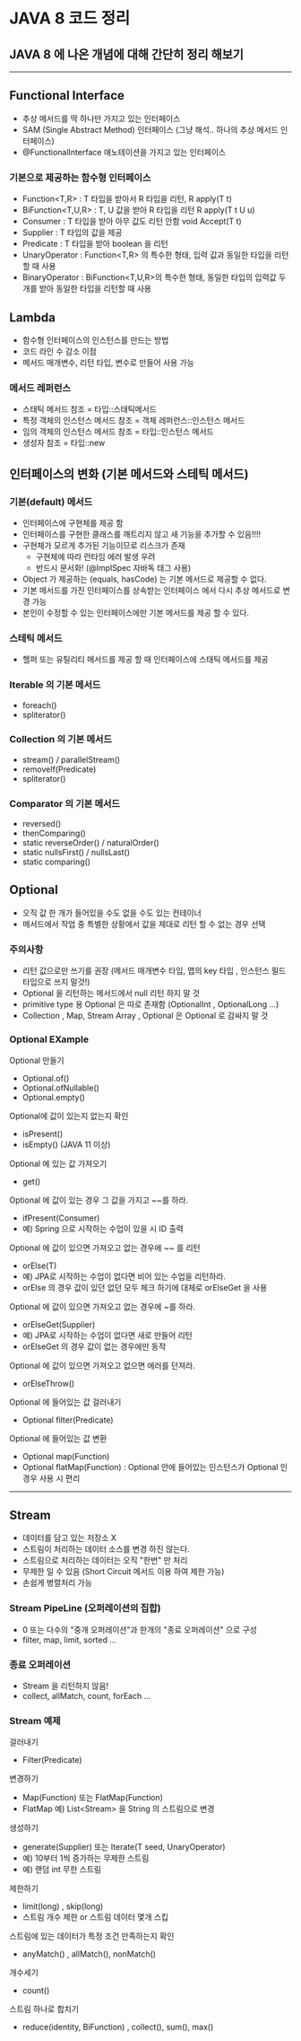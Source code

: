 # JAVA 8 코드 정리

## JAVA 8 에 나온 개념에 대해 간단히 정리 해보기

---
## Functional Interface
- 추상 메서드를 딱 하나만 가지고 있는 인터페이스
- SAM (Single Abstract Method) 인터페이스 (그냥 해석.. 하나의 추상 메서드 인터페이스)
- @FunctionalInterface 애노테이션을 가지고 있는 인터페이스

### 기본으로 제공하는 함수형 인터페이스
- Function<T,R> : T 타입을 받아서 R 타입을 리턴, R apply(T t) 
- BiFunction<T,U,R> : T, U 값을 받아 R 타입을 리턴 R apply(T t U u)
- Consumer<T> : T 타입을 받아 아무 값도 리턴 안함 void Accept(T t)
- Supplier<T> : T 타입의 값을 제공
- Predicate<T> : T 타입을 받아 boolean 을 리턴
- UnaryOperator<T> : Function<T,R> 의 특수한 형태, 입력 값과 동일한 타입을 리턴할 때 사용
- BinaryOperator<T> : BiFunction<T,U,R>의 특수한 형태, 동일한 타입의 입력값 두개를 받아 동일한 타입을 리턴할 때 사용


## Lambda 
- 함수형 인터페이스의 인스턴스를 만드는 방법
- 코드 라인 수 감소 이점
- 메서드 매개변수, 리턴 타입, 변수로 만들어 사용 가능

### 메서드 레퍼런스
- 스태틱 메서드 참조 = 타입::스태틱메서드
- 특정 객체의 인스턴스 메서드 참조 = 객체 레퍼런스::인스턴스 메서드
- 임의 객체의 인스턴스 메서드 참조 = 타입::인스턴스 메서드
- 생성자 참조 = 타입::new

## 인터페이스의 변화 (기본 메서드와 스테틱 메서드)
### 기본(default) 메서드
- 인터페이스에 구현체를 제공 함
- 인터페이스를 구현한 클래스를 깨트리지 않고 새 기능을 추가할 수 있음!!!!
- 구현체가 모르게 추가된 기능이므로 리스크가 존재
  - 구현체에 따라 런타임 에러 발생 우려
  - 반드시 문서화! (@ImplSpec 자바독 태그 사용)
- Object 가 제공하는 (equals, hasCode) 는 기본 메서드로 제공할 수 없다.
- 기본 메서드를 가진 인터페이스를 상속받는 인터페이스 에서 다시 추상 메서드로 변경 가능
- 본인이 수정할 수 있는 인터페이스에만 기본 메서드를 제공 할 수 있다.


### 스테틱 메서드
- 핼퍼 또는 유틸리티 메서드를 제공 할 때 인터페이스에 스태틱 메서드를 제공


### Iterable 의 기본 메서드
- foreach()
- spliterator()

### Collection 의 기본 메서드
- stream() / parallelStream()
- removeIf(Predicate)
- spliterator()

### Comparator 의 기본 메서드
- reversed()
- thenComparing()
- static reverseOrder() / naturalOrder()
- static nullsFirst() / nullsLast()
- static comparing()



## Optional
- 오직 값 한 개가 들어있을 수도 없을 수도 있는 컨테이너
- 메서드에서 작업 중 특별한 상황에서 값을 제대로 리턴 할 수 없는 경우 선택
### 주의사항
- 리턴 값으로만 쓰기를 권장 (메서드 매개변수 타입, 맵의 key 타입 , 인스턴스 필드 타입으로 쓰지 말것!)
- Optional 을 리턴하는 메서드에서 null 리턴 하지 말 것
- primitive type 용 Optional 은 따로 존재함 (OptionalInt , OptionalLong ...)
- Collection , Map, Stream Array , Optional 은 Optional 로 감싸지 말 것

### Optional EXample
Optional 만들기
- Optional.of()
- Optional.ofNullable()
- Optional.empty()

Optional에 값이 있는지 없는지 확인
- isPresent()
- isEmpty() (JAVA 11 이상)

Optional 에 있는 값 가져오기
- get()

Optional 에 값이 있는 경우 그 값을 가지고 ~~를 하라.
- ifPresent(Consumer)
- 예) Spring 으로 시작하는 수업이 있을 시 ID 출력

Optional 에 값이 있으면 가져오고 없는 경우에 ~~ 를 리턴
- orElse(T)
- 예) JPA로 시작하는 수업이 없다면 비어 있는 수업을 리턴하라.
- orElse 의 경우 값이 있던 없던 모두 체크 하기에 대체로 orElseGet 을 사용

Optional 에 값이 있으면 가져오고 없는 경우에 ~를 하라.
- orElseGet(Supplier)
- 예) JPA로 시작하는 수업이 없다면 새로 만들어 리턴
- orElseGet 의 경우 값이 없는 경우에만 동작

Optional 에 값이 있으면 가져오고 없으면 에러를 던져라.
- orElseThrow()

Optional 에 들어있는 값 걸러내기
- Optional filter(Predicate)

Optional 에 들어있는 값 변환
- Optional map(Function)
- Optional flatMap(Function) : Optional 안에 들어있는 인스턴스가 Optional 인 경우 사용 시 편리


---
## Stream
- 데이터를 담고 있는 저장소 X
- 스트림이 처리하는 데이터 소스를 변경 하진 않는다.
- 스트림으로 처리하는 데이터는 오직 "한번" 만 처리
- 무제한 일 수 있음 (Short Circuit 메서드 이용 하여 제한 가능)
- 손쉽게 병렬처리 가능

### Stream PipeLine (오퍼레이션의 집합)
-  0 또는 다수의 "중개 오퍼레이션"과 한개의 "종료 오퍼레이션" 으로 구성
- filter, map, limit, sorted ...

### 종료 오퍼레이션
- Stream 을 리턴하지 않음!
- collect, allMatch, count, forEach ...



### Stream 예제
걸러내기
- Filter(Predicate)

변경하기
- Map(Function) 또는 FlatMap(Function)
- FlatMap 예) List<Stream<String>> 을 String 의 스트림으로 변경

생성하기
- generate(Supplier) 또는 Iterate(T seed, UnaryOperator)
- 예) 10부터 1씩 증가하는 무제한 스트림
- 예) 랜덤 int 무한 스트림

제한하기
- limit(long) , skip(long)
- 스트림 개수 제한 or 스트림 데이터 몇개 스킵

스트림에 있는 데이터가 특정 조건 만족하는지 확인
- anyMatch() , allMatch(), nonMatch()

개수세기
- count()

스트림 하나로 합치기
- reduce(identity, BiFunction) , collect(), sum(), max()